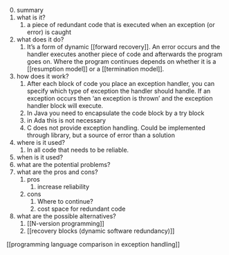 0. summary
1. what is it?
	1. a piece of redundant code that is executed when an exception (or error) is caught
2. what does it do? 
	1. It’s a form of dynamic [[forward recovery]]. An error occurs and the handler executes another piece of code and afterwards the program goes on. Where the program continues depends on whether it is a [[resumption model]] or a [[termination model]].
3. how does it work? 
	1. After each block of code you place an exception handler, you can specify which type of exception the handler should handle. If an exception occurs then ‘an exception is thrown’ and the exception handler block will execute. 
	2. In Java you need to encapsulate the code block by a try block
	3. in Ada this is not necessary
	4. C does not provide exception handling. Could be implemented through library, but a source of error than a solution
4. where is it used?
	1. In all code that needs to be reliable.
5. when is it used?
6. what are the potential problems? 
7. what are the pros and cons?
	1. pros
		1. increase reliability
	2. cons
		1. Where to continue?
		2. cost space for redundant code
8. what are the possible alternatives?
	1. [[N-version programming]]
	2. [[recovery blocks (dynamic software redundancy)]]

[[programming language comparison in exception handling]]